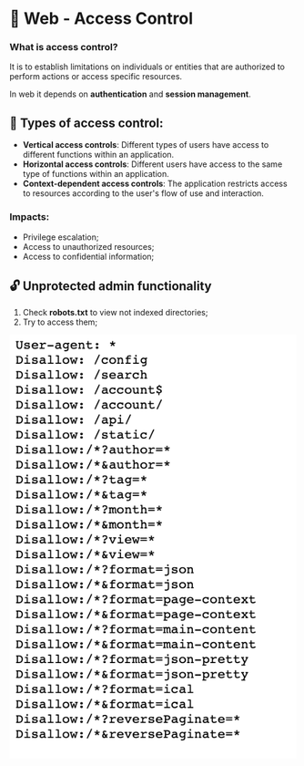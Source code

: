 # 🛂 Web - Access Control

### What is access control?

It is to establish limitations on individuals or entities that are authorized to perform actions or access specific resources.

In web it depends on **authentication** and **session management**.

## 🚷 Types of access control:

- **Vertical access controls**: Different types of users have access to different functions within an application.
- **Horizontal access controls**: Different users have access to the same type of functions within an application.
- **Context-dependent access controls**: The application restricts access to resources according to the user's flow of use and interaction.

### Impacts:

- Privilege escalation;
- Access to unauthorized resources;
- Access to confidential information;

## 🔓 Unprotected admin functionality

1. Check **robots.txt** to view not indexed directories;
2. Try to access them;

![robots](/pages/imgs/robots.png)
